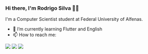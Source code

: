 ### Hi there, I'm Rodrigo Silva 👋👋


I'm a Computer Scientist student at Federal University of Alfenas.

- 🌱 I’m currently learning Flutter and English
- 📫 How to reach me:
<div>
<a href="https://www.instagram.com/rodrigo_silva26/" target="_blank"><img src="https://img.shields.io/badge/-Instagram-%23E4405F?style=for-the-badge&logo=instagram&logoColor=white" target="_blank"></a>
<a href = "mailto:rodrigosilvarodrigues26@gmail.com"><img src="https://img.shields.io/badge/Gmail-D14836?style=for-the-badge&logo=gmail&logoColor=white" target="_blank"></a>
<a href="https://www.linkedin.com/in/rodrigo-silva26/" target="_blank"><img src="https://img.shields.io/badge/-LinkedIn-%230077B5?style=for-the-badge&logo=linkedin&logoColor=white" target="_blank"></a>   
</div>
